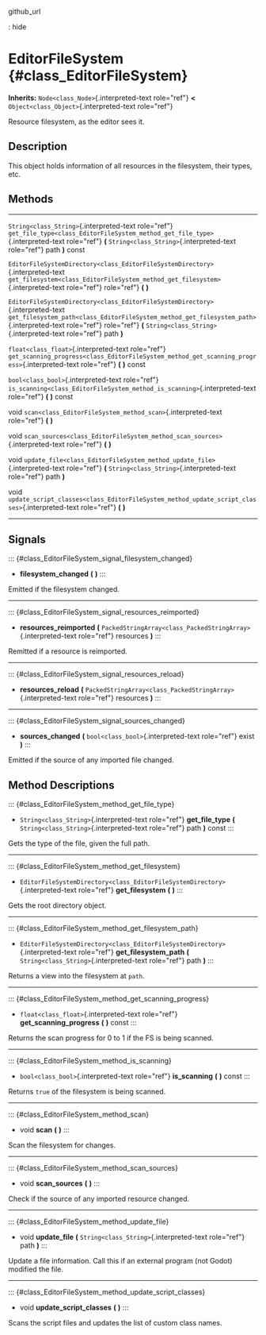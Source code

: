 github\_url

:   hide

EditorFileSystem {#class_EditorFileSystem}
================

**Inherits:** `Node<class_Node>`{.interpreted-text role="ref"} **\<**
`Object<class_Object>`{.interpreted-text role="ref"}

Resource filesystem, as the editor sees it.

Description
-----------

This object holds information of all resources in the filesystem, their
types, etc.

Methods
-------

  -------------------------------------------------------------------------------- ------------------------------------------------------------------------------------------------
  `String<class_String>`{.interpreted-text role="ref"}                             `get_file_type<class_EditorFileSystem_method_get_file_type>`{.interpreted-text role="ref"} **(**
                                                                                   `String<class_String>`{.interpreted-text role="ref"} path **)** const

  `EditorFileSystemDirectory<class_EditorFileSystemDirectory>`{.interpreted-text   `get_filesystem<class_EditorFileSystem_method_get_filesystem>`{.interpreted-text role="ref"}
  role="ref"}                                                                      **(** **)**

  `EditorFileSystemDirectory<class_EditorFileSystemDirectory>`{.interpreted-text   `get_filesystem_path<class_EditorFileSystem_method_get_filesystem_path>`{.interpreted-text
  role="ref"}                                                                      role="ref"} **(** `String<class_String>`{.interpreted-text role="ref"} path **)**

  `float<class_float>`{.interpreted-text role="ref"}                               `get_scanning_progress<class_EditorFileSystem_method_get_scanning_progress>`{.interpreted-text
                                                                                   role="ref"} **(** **)** const

  `bool<class_bool>`{.interpreted-text role="ref"}                                 `is_scanning<class_EditorFileSystem_method_is_scanning>`{.interpreted-text role="ref"} **(**
                                                                                   **)** const

  void                                                                             `scan<class_EditorFileSystem_method_scan>`{.interpreted-text role="ref"} **(** **)**

  void                                                                             `scan_sources<class_EditorFileSystem_method_scan_sources>`{.interpreted-text role="ref"} **(**
                                                                                   **)**

  void                                                                             `update_file<class_EditorFileSystem_method_update_file>`{.interpreted-text role="ref"} **(**
                                                                                   `String<class_String>`{.interpreted-text role="ref"} path **)**

  void                                                                             `update_script_classes<class_EditorFileSystem_method_update_script_classes>`{.interpreted-text
                                                                                   role="ref"} **(** **)**
  -------------------------------------------------------------------------------- ------------------------------------------------------------------------------------------------

Signals
-------

::: {#class_EditorFileSystem_signal_filesystem_changed}
-   **filesystem\_changed** **(** **)**
:::

Emitted if the filesystem changed.

------------------------------------------------------------------------

::: {#class_EditorFileSystem_signal_resources_reimported}
-   **resources\_reimported** **(**
    `PackedStringArray<class_PackedStringArray>`{.interpreted-text
    role="ref"} resources **)**
:::

Remitted if a resource is reimported.

------------------------------------------------------------------------

::: {#class_EditorFileSystem_signal_resources_reload}
-   **resources\_reload** **(**
    `PackedStringArray<class_PackedStringArray>`{.interpreted-text
    role="ref"} resources **)**
:::

------------------------------------------------------------------------

::: {#class_EditorFileSystem_signal_sources_changed}
-   **sources\_changed** **(** `bool<class_bool>`{.interpreted-text
    role="ref"} exist **)**
:::

Emitted if the source of any imported file changed.

Method Descriptions
-------------------

::: {#class_EditorFileSystem_method_get_file_type}
-   `String<class_String>`{.interpreted-text role="ref"}
    **get\_file\_type** **(** `String<class_String>`{.interpreted-text
    role="ref"} path **)** const
:::

Gets the type of the file, given the full path.

------------------------------------------------------------------------

::: {#class_EditorFileSystem_method_get_filesystem}
-   `EditorFileSystemDirectory<class_EditorFileSystemDirectory>`{.interpreted-text
    role="ref"} **get\_filesystem** **(** **)**
:::

Gets the root directory object.

------------------------------------------------------------------------

::: {#class_EditorFileSystem_method_get_filesystem_path}
-   `EditorFileSystemDirectory<class_EditorFileSystemDirectory>`{.interpreted-text
    role="ref"} **get\_filesystem\_path** **(**
    `String<class_String>`{.interpreted-text role="ref"} path **)**
:::

Returns a view into the filesystem at `path`.

------------------------------------------------------------------------

::: {#class_EditorFileSystem_method_get_scanning_progress}
-   `float<class_float>`{.interpreted-text role="ref"}
    **get\_scanning\_progress** **(** **)** const
:::

Returns the scan progress for 0 to 1 if the FS is being scanned.

------------------------------------------------------------------------

::: {#class_EditorFileSystem_method_is_scanning}
-   `bool<class_bool>`{.interpreted-text role="ref"} **is\_scanning**
    **(** **)** const
:::

Returns `true` of the filesystem is being scanned.

------------------------------------------------------------------------

::: {#class_EditorFileSystem_method_scan}
-   void **scan** **(** **)**
:::

Scan the filesystem for changes.

------------------------------------------------------------------------

::: {#class_EditorFileSystem_method_scan_sources}
-   void **scan\_sources** **(** **)**
:::

Check if the source of any imported resource changed.

------------------------------------------------------------------------

::: {#class_EditorFileSystem_method_update_file}
-   void **update\_file** **(** `String<class_String>`{.interpreted-text
    role="ref"} path **)**
:::

Update a file information. Call this if an external program (not Godot)
modified the file.

------------------------------------------------------------------------

::: {#class_EditorFileSystem_method_update_script_classes}
-   void **update\_script\_classes** **(** **)**
:::

Scans the script files and updates the list of custom class names.
